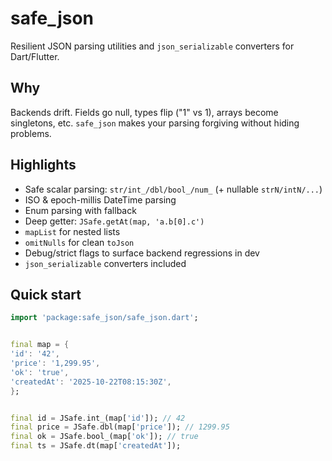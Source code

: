 # safe_json


Resilient JSON parsing utilities and `json_serializable` converters for Dart/Flutter.


## Why
Backends drift. Fields go null, types flip ("1" vs 1), arrays become singletons, etc. `safe_json` makes your parsing forgiving without hiding problems.


## Highlights
- Safe scalar parsing: `str/int_/dbl/bool_/num_` (+ nullable `strN/intN/...`)
- ISO & epoch-millis DateTime parsing
- Enum parsing with fallback
- Deep getter: `JSafe.getAt(map, 'a.b[0].c')`
- `mapList` for nested lists
- `omitNulls` for clean `toJson`
- Debug/strict flags to surface backend regressions in dev
- `json_serializable` converters included


## Quick start
```dart
import 'package:safe_json/safe_json.dart';


final map = {
'id': '42',
'price': '1,299.95',
'ok': 'true',
'createdAt': '2025-10-22T08:15:30Z',
};


final id = JSafe.int_(map['id']); // 42
final price = JSafe.dbl(map['price']); // 1299.95
final ok = JSafe.bool_(map['ok']); // true
final ts = JSafe.dt(map['createdAt']);